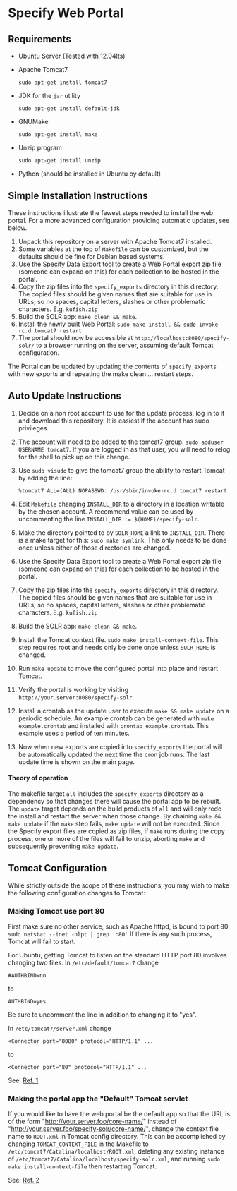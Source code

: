 Specify Web Portal
==================

Requirements
------------

* Ubuntu Server (Tested with 12.04lts)

* Apache Tomcat7

    `sudo apt-get install tomcat7`

* JDK for the `jar` utility

    `sudo apt-get install default-jdk`

* GNUMake

    `sudo apt-get install make`

* Unzip program

    `sudo apt-get install unzip`

* Python (should be installed in Ubuntu by default)

Simple Installation Instructions
-------------------------

These instructions illustrate the fewest steps needed to install the
web portal. For a more advanced configuration providing automatic
updates, see below.

1. Unpack this repository on a server with Apache Tomcat7 installed.
1. Some variables at the top of `Makefile` can be customized, but the
   defaults should be fine for Debian based systems.
1. Use the Specify Data Export tool to create a Web Portal export zip
   file (someone can expand on this) for each collection to be hosted
   in the portal.
1. Copy the zip files into the `specify_exports` directory in this
   directory. The copied files should be given names that are
   suitable for use in URLs; so no spaces, capital letters, slashes or
   other problematic characters. E.g. `kufish.zip`
1. Build the SOLR app: `make clean && make`.
1. Install the newly built Web Portal: `sudo make install && sudo
   invoke-rc.d tomcat7 restart`
1. The portal should now be accessible at
   `http://localhost:8080/specify-solr/` to a browser running on the
   server, assuming default Tomcat configuration.

The Portal can be updated by updating the contents of
`specify_exports` with new exports and repeating the make clean
... restart steps.

Auto Update Instructions
------------------------

1. Decide on a non root account to use for the update process, log in
   to it and download this repository. It is easiest if the account
   has sudo privileges.
1. The account will need to be added to the tomcat7 group. `sudo
   adduser USERNAME tomcat7`. If you are logged in as that user, you
   will need to relog for the shell to pick up on this change.
1. Use `sudo visudo` to give the tomcat7 group the ability to restart
   Tomcat by adding the line:

    `%tomcat7 ALL=(ALL) NOPASSWD: /usr/sbin/invoke-rc.d tomcat7 restart`

1. Edit `Makefile` changing `INSTALL_DIR` to a directory in a location
   writable by the chosen account. A recommend value can be used by
   uncommenting the line `INSTALL_DIR := $(HOME)/specify-solr`.
1. Make the directory pointed to by `SOLR_HOME` a link to
   `INSTALL_DIR`. There is a make target for this: `sudo make
   symlink`. This only needs to be done once unless either of those
   directories are changed.
1. Use the Specify Data Export tool to create a Web Portal export zip
   file (someone can expand on this) for each collection to be hosted
   in the portal.
1. Copy the zip files into the `specify_exports` directory in this
   directory. The copied files should be given names that are
   suitable for use in URLs; so no spaces, capital letters, slashes or
   other problematic characters. E.g. `kufish.zip`
1. Build the SOLR app: `make clean && make`.
1. Install the Tomcat context file. `sudo make
   install-context-file`. This step requires root and needs only be
   done once unless `SOLR_HOME` is changed.
1. Run `make update` to move the configured portal into place and
   restart Tomcat.
1. Verify the portal is working by visiting
   `http://your.server:8080/specify-solr`.
1. Install a crontab as the update user to execute `make && make
   update` on a periodic schedule. An example crontab can be generated
   with `make example.crontab` and installed with `crontab
   example.crontab`. This example uses a period of ten minutes.
1. Now when new exports are copied into `specify_exports` the portal
   will be automatically updated the next time the cron job runs. The
   last update time is shown on the main page.

#### Theory of operation

The makefile target `all` includes the `specify_exports` directory as
a dependency so that changes there will cause the portal app to be
rebuilt. The `update` target depends on the build products of `all`
and will only redo the install and restart the server when those
change. By chaining `make && make update` if the `make` step fails,
`make update` will not be executed. Since the Specify export files are
copied as zip files, if `make` runs during the copy process, one or
more of the files will fail to unzip, aborting `make` and subsequently
preventing `make update`.

Tomcat Configuration
--------------------

While strictly outside the scope of these instructions, you may
wish to make the following configuration changes to Tomcat:

### Making Tomcat use port 80

First make sure no other service, such as Apache httpd, is bound 
to port 80. `sudo netstat --inet -nlpt | grep ':80'` If there is
any such process, Tomcat will fail to start.

For Ubuntu, getting Tomcat to listen on the standard HTTP port 80
involves changing two files. In `/etc/default/tomcat7` change
```
#AUTHBIND=no
```
to
```
AUTHBIND=yes
```

Be sure to uncomment the
line in addition to changing it to "yes".

In `/etc/tomcat7/server.xml` change
```
<Connector port="8080" protocol="HTTP/1.1" ...
```
to
```
<Connector port="80" protocol="HTTP/1.1" ...
```

See: [Ref. 1](http://thelowedown.wordpress.com/2010/08/17/tomcat-6-binding-to-a-privileged-port-on-debianubuntu/)


### Making the portal app the "Default" Tomcat servlet

If you would like to have the web portal be the default app so that
the URL is of the form "http://your.server.foo/core-name/" instead of
"http://your.server.foo/specify-solr/core-name/", change the context
file name to `ROOT.xml` in Tomcat config directory. This can be
accomplished by changing `TOMCAT_CONTEXT_FILE` in the Makefile to 
`/etc/tomcat7/Catalina/localhost/ROOT.xml`, deleting any existing
instance of `/etc/tomcat7/Catalina/localhost/specify-solr.xml`, and
running `sudo make install-context-file` then restarting Tomcat.

See: [Ref. 2](http://wiki.apache.org/tomcat/HowTo#How_do_I_make_my_web_application_be_the_Tomcat_default_application.3F)
